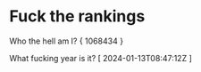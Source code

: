 # Fuck the rankings

Who the hell am I?
{ 1068434 }

What fucking year is it?
[ 2024-01-13T08:47:12Z ]
